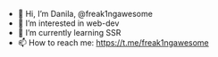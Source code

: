 - 👋 Hi, I’m Danila, @freak1ngawesome
- 👀 I’m interested in web-dev
- 🌱 I’m currently learning SSR
- 📫 How to reach me: https://t.me/freak1ngawesome


